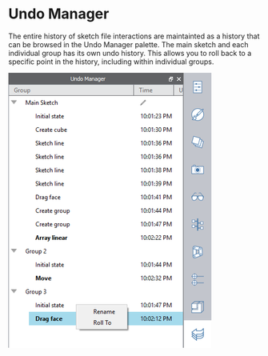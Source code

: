 # Undo Manager

The entire history of sketch file interactions are maintainted as a history that can be browsed in the Undo Manager palette. The main sketch and each individual group has its own undo history. This allows you to roll back to a specific point in the history, including within individual groups.

![](../.gitbook/assets/undo_manager.png)

